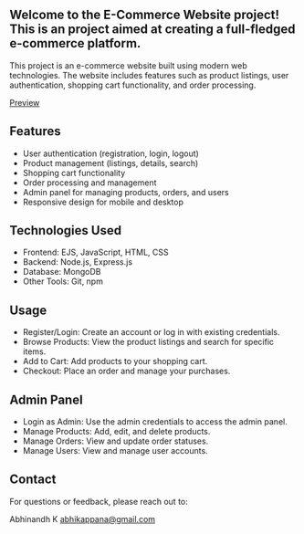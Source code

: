 ## Welcome to the E-Commerce Website project! This is an project aimed at creating a full-fledged e-commerce platform.

This project is an e-commerce website built using modern web technologies. The website includes features such as product listings, user authentication, shopping cart functionality, and order processing.

<a href="https://abstore.fashion/">Preview</a>

## Features

- User authentication (registration, login, logout)
- Product management (listings, details, search)
- Shopping cart functionality
- Order processing and management
- Admin panel for managing products, orders, and users
- Responsive design for mobile and desktop


## Technologies Used
- Frontend: EJS, JavaScript, HTML, CSS
- Backend: Node.js, Express.js
- Database: MongoDB
- Other Tools: Git, npm

## Usage
- Register/Login: Create an account or log in with existing credentials.
- Browse Products: View the product listings and search for specific items.
- Add to Cart: Add products to your shopping cart.
- Checkout: Place an order and manage your purchases.

## Admin Panel

- Login as Admin: Use the admin credentials to access the admin panel.
- Manage Products: Add, edit, and delete products.
- Manage Orders: View and update order statuses.
- Manage Users: View and manage user accounts.

## Contact

For questions or feedback, please reach out to:

Abhinandh K 
abhikappana@gmail.com

